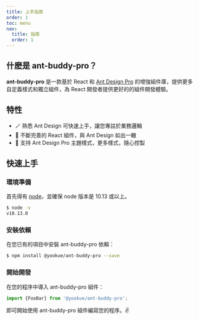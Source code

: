 ```yaml
---
title: 上手指南
order: 1
toc: menu
nav:
  title: 指南
  order: 1
---
```


## 什麽是 ant-buddy-pro？

**ant-buddy-pro** 是一款基於 React 和 [Ant Design Pro](https://pro.ant.design) 的增強組件庫，提供更多自定義樣式和獨立組件，為 React 開發者提供更好的的組件開發體驗。

## 特性

- 🪄 熟悉 Ant Design 可快速上手，讓您專註於業務邏輯
- 💎 不斷完善的 React 組件，與 Ant Design 如出一轍
- 🎨 支持 Ant Design Pro 主題樣式，更多樣式，隨心控製

## 快速上手

### 環境準備

首先得有 [node](https://nodejs.org/en/)，並確保 node 版本是 10.13 或以上。

```bash
$ node -v
v10.13.0
```

### 安裝依賴

在您已有的項目中安裝 ant-buddy-pro 依賴：

```bash
$ npm install @yookue/ant-buddy-pro --save
```

### 開始開發

在您的程序中導入 ant-buddy-pro 組件：

```jsx | pure
import {FooBar} from '@yookue/ant-buddy-pro';
```

即可開始使用 ant-buddy-pro 組件編寫您的程序。✌️
